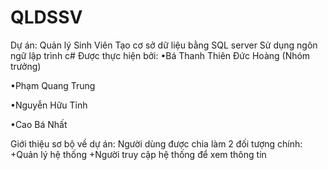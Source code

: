 # QLDSSV
Dự án: Quản lý Sinh Viên 
Tạo cơ sở dữ liệu bằng SQL server
Sử dụng ngôn ngữ lập trình c#
Được thực hiện bởi: 
•Bá Thanh Thiên Đức Hoàng (Nhóm trưởng)

•Phạm Quang Trung

•Nguyễn Hữu Tỉnh

•Cao Bá Nhất

Giới thiệu sơ bộ về dự án:
Người dùng được chia làm 2 đối tượng chính:
+Quản lý hệ thống
+Người truy cập hệ thống để xem thông tin

